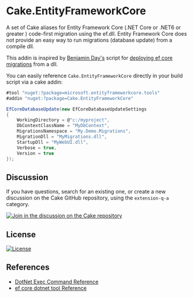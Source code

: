 # Cake.EntityFrameworkCore
A set of Cake aliases for Entity Framework Core (.NET Core or .NET6 or greater ) code-first migration using the ef.dll.
Entity Framework Core does not provide an easy way to run migrations (database update) from a compile dll.

This addin is inspired by [Benjamin Day's](https://github.com/benday) script for [deploying ef core migrations](https://github.com/benday-inc/deploy-ef-core-migration) from a dll.

You can easily reference <code>Cake.EntityFrameworkCore</code> directly in your build script via a cake addin:

```csharp
#tool "nuget:?package=microsoft.entityframeworkcore.tools"
#addin "nuget:?package=Cake.EntityFrameworkCore"

EfCoreDatabaseUpdate(new EfCoreDatabaseUpdateSettings
{
    WorkingDirectory = @"c:/myproject",
    DbContextClassName = "MyDbContext",
    MigrationsNamespace = "My.Demo.Migrations",
    MigrationDll = "MyMigrations.dll",
    StartupDll = "MyWebUI.dll",
    Verbose = true,
    Version = true
});
```

## Discussion

If you have questions, search for an existing one, or create a new discussion on the Cake GitHub repository, using the `extension-q-a` category.

[![Join in the discussion on the Cake repository](https://img.shields.io/badge/GitHub-Discussions-green?logo=github)](https://github.com/cake-build/cake/discussions)

## License

[![License](http://img.shields.io/:license-mit-blue.svg)](http://cake-contrib.mit-license.org)

## References

* [DotNet Exec Command Reference](docs/dotnet-exec-reference.md)
* [ef core dotnet tool Reference](docs/ef-reference.md)